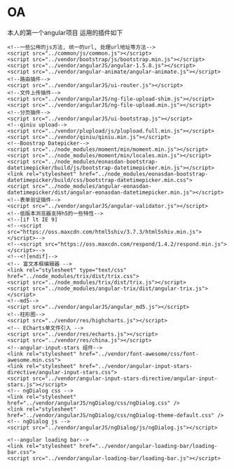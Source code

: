 # OA
本人的第一个angular项目
运用的插件如下
<script src="../vendor/jquery/jquery-1.11.1.min.js"></script>
    <!--一些公用的js方法, 统一的url, 处理url地址等方法-->
    <script src="../common/js/common.js"></script>
    <script src="../vendor/bootstrap/js/bootstrap.min.js"></script>
    <script src="../vendor/angularJS/angular-1.5.8.js"></script>
    <script src="../vendor/angular-animate/angular-animate.js"></script>
    <!--路由插件-->
    <script src="../vendor/angularJS/ui-router.js"></script>
    <!--文件上传插件-->
    <script src="../vendor/angularJS/ng-file-upload-shim.js"></script>
    <script src="../vendor/angularJS/ng-file-upload.min.js"></script>
    <!--分页插件-->
    <script src="../vendor/angularJS/ui-bootstrap.js"></script>
    <!--qiniu upload-->
    <script src="../vendor/plupload/js/plupload.full.min.js"></script>
    <script src="../vendor/qiniu/qiniu.min.js"></script>
    <!--Boostrap Datepicker-->
    <script src="../node_modules/moment/min/moment.min.js"></script>
    <script src="../node_modules/moment/min/locales.min.js"></script>
    <script src="../node_modules/eonasdan-bootstrap-datetimepicker/build/js/bootstrap-datetimepicker.min.js"></script>
    <link rel="stylesheet" href="../node_modules/eonasdan-bootstrap-datetimepicker/build/css/bootstrap-datetimepicker.min.css">
    <script src="../node_modules/angular-eonasdan-datetimepicker/dist/angular-eonasdan-datetimepicker.min.js"></script>
    <!--表单验证插件-->
    <script src="../vendor/angularJS/angular-validator.js"></script>
    <!--低版本浏览器支持h5的一些特性-->
    <!--[if lt IE 9]
    <!--<script src="https://oss.maxcdn.com/html5shiv/3.7.3/html5shiv.min.js"></script>-->
    <!--<script src="https://oss.maxcdn.com/respond/1.4.2/respond.min.js"></script>-->
    <!--<![endif]-->
    <!-- 富文本框编辑器 -->
    <link rel="stylesheet" type="text/css" href="../node_modules/trix/dist/trix.css">
    <script src="../node_modules/trix/dist/trix.js"></script>
    <script src="../node_modules/angular-trix/dist/angular-trix.js"></script>
    <!--md5-->
    <script src="../vendor/angularJS/angular_md5.js"></script>
    <!--柱形图-->
    <script src="../vendor/res/highcharts.js"></script>
    <!-- ECharts单文件引入 -->
    <script src="../vendor/res/echarts.js"></script>
    <script src="../vendor/res/china.js"></script>
    <!--angular-input-stars 组件-->
    <link rel="stylesheet" href="../vendor/font-awesome/css/font-awesome.min.css">
    <link rel="stylesheet" href="../vendor/angular-input-stars-directive/angular-input-stars.css">
    <script src="../vendor/angular-input-stars-directive/angular-input-stars.js"></script>
    <!-- ngDialog css -->
    <link rel="stylesheet" href="../vendor/angularJS/ngDialog/css/ngDialog.css" />
    <link rel="stylesheet" href="../vendor/angularJS/ngDialog/css/ngDialog-theme-default.css" />
    <!-- ngDialog js -->
    <script src="../vendor/angularJS/ngDialog/js/ngDialog.js"></script>

    <!--angular loading bar-->
    <link rel="stylesheet" href="../vendor/angular-loading-bar/loading-bar.css">
    <script src="../vendor/angular-loading-bar/loading-bar.js"></script>
